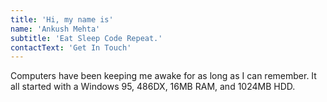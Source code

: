 ```yaml
---
title: 'Hi, my name is'
name: 'Ankush Mehta'
subtitle: 'Eat Sleep Code Repeat.'
contactText: 'Get In Touch'
---
```


Computers have been keeping me awake for as long as I can remember. It all started with a Windows 95, 486DX, 16MB RAM, and 1024MB HDD.
